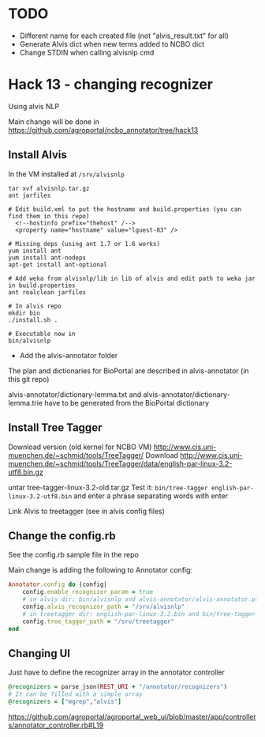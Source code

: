 # TODO

* Different name for each created file (not "alvis_result.txt" for all)
* Generate Alvis dict when new terms added to NCBO dict
* Change STDIN when calling alvisnlp cmd

# Hack 13 - changing recognizer

Using alvis NLP

Main change will be done in https://github.com/agroportal/ncbo_annotator/tree/hack13

## Install Alvis

In the VM installed at `/srv/alvisnlp`

```
tar xvf alvisnlp.tar.gz
ant jarfiles

# Edit build.xml to put the hostname and build.properties (you can find them in this repo)
  <!--hostinfo prefix="thehost" /-->
  <property name="hostname" value="lguest-83" />

# Missing deps (using ant 1.7 or 1.6 works)
yum install ant
yum install ant-nodeps
apt-get install ant-optional

# Add weka from alvisnlp/lib in lib of alvis and edit path to weka jar in build.properties
ant realclean jarfiles

# In alvis repo
mkdir bin
./install.sh .

# Executable now in 
bin/alvisnlp
```

* Add the alvis-annotator folder

The plan and dictionaries for BioPortal are described in alvis-annotator (in this git repo)

alvis-annotator/dictionary-lemma.txt and alvis-annotator/dictionary-lemma.trie have to be generated from the BioPortal dictionary



## Install Tree Tagger

Download version (old kernel for NCBO VM) http://www.cis.uni-muenchen.de/~schmid/tools/TreeTagger/
Download http://www.cis.uni-muenchen.de/~schmid/tools/TreeTagger/data/english-par-linux-3.2-utf8.bin.gz

untar tree-tagger-linux-3.2-old.tar.gz
Test it: `bin/tree-tagger english-par-linux-3.2-utf8.bin` and enter a phrase separating words with enter

Link Alvis to treetagger (see in alvis config files)

## Change the config.rb

See the config.rb sample file in the repo

Main change is adding the following to Annotator config:

```ruby
Annotator.config do |config|
    config.enable_recognizer_param = true
    # in alvis dir: bin/alvisnlp and alvis-annotator/alvis-annotator.plan"
    config.alvis_recognizer_path = "/srv/alvisnlp"
    # in treetagger dir: english-par-linux-3.2.bin and bin/tree-tagger
    config.tree_tagger_path = "/srv/treetagger"
end
```

## Changing UI

Just have to define the recognizer array in the annotator controller

```ruby
@recognizers = parse_json(REST_URI + "/annotator/recognizers")
# It can be filled with a simple array
@recognizers = ["mgrep","alvis"]
```

https://github.com/agroportal/agroportal_web_ui/blob/master/app/controllers/annotator_controller.rb#L19
